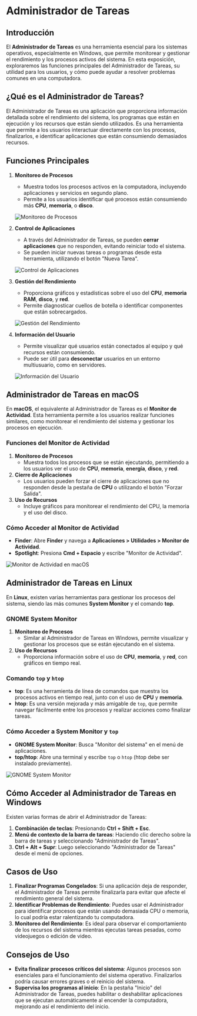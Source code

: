 # Administrador de Tareas 
## Introducción
El **Administrador de Tareas** es una herramienta esencial para los sistemas operativos, especialmente en Windows, que permite monitorear y gestionar el rendimiento y los procesos activos del sistema. En esta exposición, exploraremos las funciones principales del Administrador de Tareas, su utilidad para los usuarios, y cómo puede ayudar a resolver problemas comunes en una computadora.

## ¿Qué es el Administrador de Tareas?
El Administrador de Tareas es una aplicación que proporciona información detallada sobre el rendimiento del sistema, los programas que están en ejecución y los recursos que están siendo utilizados. Es una herramienta que permite a los usuarios interactuar directamente con los procesos, finalizarlos, e identificar aplicaciones que están consumiendo demasiados recursos.

## Funciones Principales
1. **Monitoreo de Procesos**
   - Muestra todos los procesos activos en la computadora, incluyendo aplicaciones y servicios en segundo plano.
   - Permite a los usuarios identificar qué procesos están consumiendo más **CPU**, **memoria**, o **disco**.

   ![Monitoreo de Procesos](https://soporte.dmd.com.mx/galleryDocuments/edbsn85a5fec57b75041c7a40448e96c8c166f9653b53de12fc69780e0335ec8c5bd5ef5c2218ff2e4fa780fc51865019aa20?inline=true)

2. **Control de Aplicaciones**
   - A través del Administrador de Tareas, se pueden **cerrar aplicaciones** que no responden, evitando reiniciar todo el sistema.
   - Se pueden iniciar nuevas tareas o programas desde esta herramienta, utilizando el botón "Nueva Tarea".

   ![Control de Aplicaciones](https://www.muycomputer.com/wp-content/uploads/2016/02/taskmanager3.jpg)

3. **Gestión del Rendimiento**
   - Proporciona gráficos y estadísticas sobre el uso del **CPU**, **memoria RAM**, **disco**, y **red**.
   - Permite diagnosticar cuellos de botella o identificar componentes que están sobrecargados.

   ![Gestión del Rendimiento](https://soporte.dmd.com.mx/galleryDocuments/edbsncc87f84f06406812e2d975d66eed1436ad798100c86f9c0ebbe2e4e3871ca08ffffc96a25188b161d43c5b9a5a99e882?inline=true)

4. **Información del Usuario**
   - Permite visualizar qué usuarios están conectados al equipo y qué recursos están consumiendo.
   - Puede ser útil para **desconectar** usuarios en un entorno multiusuario, como en servidores.

   ![Información del Usuario](https://www.solvetic.com/uploads/monthly_07_2017/tutorials-9832-0-79299600-1499242059.png)

## Administrador de Tareas en macOS
En **macOS**, el equivalente al Administrador de Tareas es el **Monitor de Actividad**. Esta herramienta permite a los usuarios realizar funciones similares, como monitorear el rendimiento del sistema y gestionar los procesos en ejecución.

### Funciones del Monitor de Actividad
1. **Monitoreo de Procesos**
   - Muestra todos los procesos que se están ejecutando, permitiendo a los usuarios ver el uso de **CPU**, **memoria**, **energía**, **disco**, y **red**.
2. **Cierre de Aplicaciones**
   - Los usuarios pueden forzar el cierre de aplicaciones que no responden desde la pestaña de **CPU** o utilizando el botón "Forzar Salida".
3. **Uso de Recursos**
   - Incluye gráficos para monitorear el rendimiento del CPU, la memoria y el uso del disco.

### Cómo Acceder al Monitor de Actividad
- **Finder**: Abre **Finder** y navega a **Aplicaciones > Utilidades > Monitor de Actividad**.
- **Spotlight**: Presiona **Cmd + Espacio** y escribe "Monitor de Actividad".

![Monitor de Actividad en macOS](https://help.apple.com/assets/65D683F74D6F7DD90507B1E1/65D683FBF81DD4A779043D1A/es_419/91d4318f871a7c26b58074fc3f94bf8d.png)

## Administrador de Tareas en Linux
En **Linux**, existen varias herramientas para gestionar los procesos del sistema, siendo las más comunes **System Monitor** y el comando **top**.

### GNOME System Monitor
1. **Monitoreo de Procesos**
   - Similar al Administrador de Tareas en Windows, permite visualizar y gestionar los procesos que se están ejecutando en el sistema.
2. **Uso de Recursos**
   - Proporciona información sobre el uso de **CPU**, **memoria**, y **red**, con gráficos en tiempo real.

### Comando `top` y `htop`
- **top**: Es una herramienta de línea de comandos que muestra los procesos activos en tiempo real, junto con el uso de **CPU** y **memoria**.
- **htop**: Es una versión mejorada y más amigable de `top`, que permite navegar fácilmente entre los procesos y realizar acciones como finalizar tareas.

### Cómo Acceder a System Monitor y `top`
- **GNOME System Monitor**: Busca "Monitor del sistema" en el menú de aplicaciones.
- **top/htop**: Abre una terminal y escribe `top` o `htop` (htop debe ser instalado previamente).

![GNOME System Monitor](https://wiki.gnome.org/attachments/Apps(2f)SystemMonitor/Processes.png)

## Cómo Acceder al Administrador de Tareas en Windows
Existen varias formas de abrir el Administrador de Tareas:
1. **Combinación de teclas**: Presionando **Ctrl + Shift + Esc**.
2. **Menú de contexto de la barra de tareas**: Haciendo clic derecho sobre la barra de tareas y seleccionando "Administrador de Tareas".
3. **Ctrl + Alt + Supr**: Luego seleccionando "Administrador de Tareas" desde el menú de opciones.

## Casos de Uso
1. **Finalizar Programas Congelados**: Si una aplicación deja de responder, el Administrador de Tareas permite finalizarla para evitar que afecte el rendimiento general del sistema.
2. **Identificar Problemas de Rendimiento**: Puedes usar el Administrador para identificar procesos que están usando demasiada CPU o memoria, lo cual podría estar ralentizando tu computadora.
3. **Monitoreo del Rendimiento**: Es ideal para observar el comportamiento de los recursos del sistema mientras ejecutas tareas pesadas, como videojuegos o edición de video.

## Consejos de Uso
- **Evita finalizar procesos críticos del sistema**: Algunos procesos son esenciales para el funcionamiento del sistema operativo. Finalizarlos podría causar errores graves o el reinicio del sistema.
- **Supervisa los programas al inicio**: En la pestaña "Inicio" del Administrador de Tareas, puedes habilitar o deshabilitar aplicaciones que se ejecutan automáticamente al encender la computadora, mejorando así el rendimiento del inicio.
